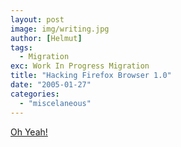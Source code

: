 ```yaml
---
layout: post
image: img/writing.jpg
author: [Helmut]
tags:
  - Migration
exc: Work In Progress Migration
title: "Hacking Firefox Browser 1.0"
date: "2005-01-27"
categories: 
  - "miscelaneous"
---
```


[Oh Yeah!](http://www.i-hacked.com/Computer-Components/Software-Internet/Firefox-Browser-Hacking.html)
